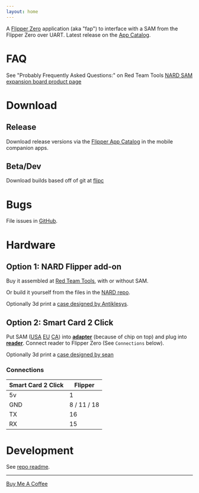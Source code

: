 ```yaml
---
layout: home
---
```

<script src="https://cdn.jsdelivr.net/npm/anchor-js/anchor.min.js"></script>

A [Flipper Zero](https://flipperzero.one/) application (aka "fap") to interface with a SAM from the Flipper Zero over UART.  Latest release on the [App Catalog](https://lab.flipper.net/apps/seader).

# FAQ

See "Probably Frequently Asked Questions:" on Red Team Tools [NARD SAM expansion board product page](https://www.redteamtools.com/nard-sam-expansion-board-for-flipper-zero-with-hid-seos-iclass-sam/)

# Download

## Release

Download release versions via the [Flipper App Catalog](https://lab.flipper.net/apps/seader) in the mobile companion apps.

## Beta/Dev

Download builds based off of git at [flipc](https://flipc.org/bettse/seader?branch=main)

# Bugs

File issues in [GitHub](https://github.com/bettse/seader/issues).

# Hardware

## Option 1: NARD Flipper add-on

Buy it assembled at [Red Team Tools](https://www.redteamtools.com/nard-sam-expansion-board-for-flipper-zero-with-hid-seos-iclass-sam/), with or without SAM.

Or build it yourself from the files in the [NARD repo](https://github.com/killergeek/nard).

Optionally 3d print a [case designed by Antiklesys](https://www.printables.com/model/576735-flipper-zero-samnard-protecting-cover).

## Option 2: Smart Card 2 Click

Put SAM ([USA](https://www.cdw.com/product/hp-sim-for-hid-iclass-for-hip2-reader-security-sim/4854794) [EU](https://www.rfideas-shop.com/en/kt-sim-se-sim-card-hid-iclass-and-seos-for-sphip-r.html) [CA](https://www.pc-canada.com/item/hp-sim-for-hid-iclass-se-and-hid-iclass-seos-for-hip2-reader/y7c07a)) into **[adapter](https://a.co/d/1E9Zk1h)** (because of chip on top) and plug into **[reader](https://www.mikroe.com/smart-card-2-click)**. Connect reader to Flipper Zero (See `Connections` below).

Optionally 3d print a [case designed by sean](https://www.printables.com/model/543149-case-for-flipper-zero-devboard-smart2click-samsim)

### Connections

| Smart Card 2 Click | Flipper     |
| ------------------ | ----------- |
| 5v                 | 1           |
| GND                | 8 / 11 / 18 |
| TX                 | 16          |
| RX                 | 15          |

# Development

See [repo readme](https://github.com/bettse/seader#seader).

<script>
   anchors.add();
</script>

----


[Buy Me A Coffee](http://buymeacoffee.com/bettse)

